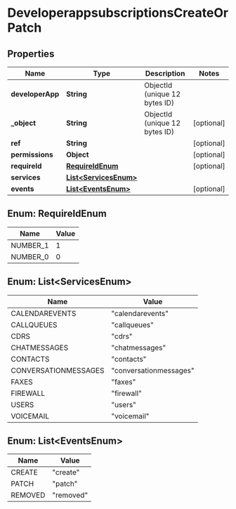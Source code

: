 

# DeveloperappsubscriptionsCreateOrPatch


## Properties

| Name | Type | Description | Notes |
|------------ | ------------- | ------------- | -------------|
|**developerApp** | **String** | ObjectId (unique 12 bytes ID) |  |
|**_object** | **String** | ObjectId (unique 12 bytes ID) |  [optional] |
|**ref** | **String** |  |  [optional] |
|**permissions** | **Object** |  |  [optional] |
|**requireId** | [**RequireIdEnum**](#RequireIdEnum) |  |  [optional] |
|**services** | [**List&lt;ServicesEnum&gt;**](#List&lt;ServicesEnum&gt;) |  |  |
|**events** | [**List&lt;EventsEnum&gt;**](#List&lt;EventsEnum&gt;) |  |  [optional] |



## Enum: RequireIdEnum

| Name | Value |
|---- | -----|
| NUMBER_1 | 1 |
| NUMBER_0 | 0 |



## Enum: List&lt;ServicesEnum&gt;

| Name | Value |
|---- | -----|
| CALENDAREVENTS | &quot;calendarevents&quot; |
| CALLQUEUES | &quot;callqueues&quot; |
| CDRS | &quot;cdrs&quot; |
| CHATMESSAGES | &quot;chatmessages&quot; |
| CONTACTS | &quot;contacts&quot; |
| CONVERSATIONMESSAGES | &quot;conversationmessages&quot; |
| FAXES | &quot;faxes&quot; |
| FIREWALL | &quot;firewall&quot; |
| USERS | &quot;users&quot; |
| VOICEMAIL | &quot;voicemail&quot; |



## Enum: List&lt;EventsEnum&gt;

| Name | Value |
|---- | -----|
| CREATE | &quot;create&quot; |
| PATCH | &quot;patch&quot; |
| REMOVED | &quot;removed&quot; |




